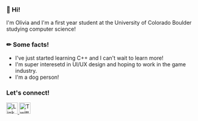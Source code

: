 <h3>👋 Hi!</h3> I'm Olivia and I'm a first year student at the University of Colorado Boulder studying computer science!

<h3> ✏ Some facts! </h3>
<ul>
  <li> I've just started learning C++ and I can't wait to learn more! </li>
  <li> I'm super interesetd in UI/UX design and hoping to work in the game industry. </li>
  <li> I'm a dog person! </li>
 </ul>
 
  <h3>Let's connect!</h3>
  <div id="social media">
  <a href="www.linkedin.com/in/oliviaazhu">
    <img src="https://user-images.githubusercontent.com/112284382/188340328-f30abc26-b2c7-4653-a88e-8904c0c1bda4.png" alt="LinkedIn icon" width="30"/>
  </a>
   <a href="https://twitter.com/oliviaazhu">
    <img src="https://cdn4.iconfinder.com/data/icons/social-media-icons-the-circle-set/48/twitter_circle-512.png" alt="Twitter icon" width="30"/>
  </a>
</div>

